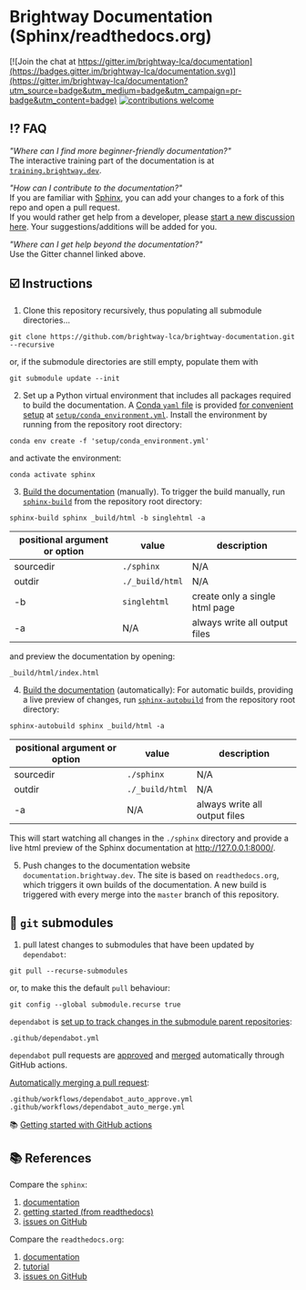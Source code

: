 # Brightway Documentation (Sphinx/readthedocs.org)

[![Join the chat at https://gitter.im/brightway-lca/documentation](https://badges.gitter.im/brightway-lca/documentation.svg)](https://gitter.im/brightway-lca/documentation?utm_source=badge&utm_medium=badge&utm_campaign=pr-badge&utm_content=badge)
[![contributions welcome](https://img.shields.io/badge/contributions-welcome-brightgreen.svg?style=flat)](https://github.com/brightway-lca/brightway-documentation-readthedocs/discussions)

## ⁉️ FAQ

_"Where can I find more beginner-friendly documentation?"_ \
The interactive training part of the documentation is at [`training.brightway.dev`](https://training.brightway.dev/).

_"How can I contribute to the documentation?"_ \
If you are familiar with [Sphinx](https://www.sphinx-doc.org/en/master/), you can add your changes to a fork of this repo and open a pull request. \
If you would rather get help from a developer, please [start a new discussion here](https://github.com/brightway-lca/brightway-documentation/discussions). Your suggestions/additions will be added for you.

_"Where can I get help beyond the documentation?"_ \
Use the Gitter channel linked above.

## ☑️ Instructions

1. Clone this repository recursively, thus populating all submodule directories...

```
git clone https://github.com/brightway-lca/brightway-documentation.git --recursive
```

or, if the submodule directories are still empty, populate them with

```
git submodule update --init
```

2. Set up a Python virtual environment that includes all packages required to build the documentation. A [Conda `yaml` file](https://conda.io/projects/conda/en/latest/user-guide/tasks/manage-environments.html) is provided [for convenient setup](https://conda.io/projects/conda/en/latest/user-guide/tasks/manage-environments.html#creating-an-environment-from-an-environment-yml-file) at [``setup/conda_environment.yml``](setup/conda_environment.yml). Install the environment by running from the repository root directory:

```
conda env create -f 'setup/conda_environment.yml'
```

and activate the environment:

```
conda activate sphinx
```
3. [Build the documentation](https://www.sphinx-doc.org/en/master/usage/quickstart.html) (manually). To trigger the build manually, run [`sphinx-build`](https://www.sphinx-doc.org/en/master/man/sphinx-build.html) from the repository root directory:

```
sphinx-build sphinx _build/html -b singlehtml -a
```

| positional argument or option| value | description |
| ---------------------------- | ----- | ----------- |
| sourcedir | `./sphinx` | N/A |
| outdir | `./_build/html` | N/A |
| -b | `singlehtml` | create only a single html page |
| -a | N/A | always write all output files |

and preview the documentation by opening:

```
_build/html/index.html
```

4. [Build the documentation](https://www.sphinx-doc.org/en/master/usage/quickstart.html) (automatically): For automatic builds, providing a live preview of changes, run [`sphinx-autobuild`](https://github.com/executablebooks/sphinx-autobuild) from the repository root directory:

```
sphinx-autobuild sphinx _build/html -a
```

| positional argument or option| value | description |
| ---------------------------- | ----- | ----------- |
| sourcedir | `./sphinx` | N/A |
| outdir | `./_build/html` | N/A |
| -a | N/A | always write all output files |


This will start watching all changes in the `./sphinx` directory and provide a live html preview of the Sphinx documentation at http://127.0.0.1:8000/.

5. Push changes to the documentation website `documentation.brightway.dev`. The site is based on `readthedocs.org`, which triggers it own builds of the documentation. A new build is triggered with every merge into the `master` branch of this repository.

## 📁 `git` submodules

1. pull latest changes to submodules that have been updated by `dependabot`:

```
git pull --recurse-submodules
```

or, to make this the default `pull` behaviour:

```
git config --global submodule.recurse true
```

`dependabot` is [set up to track changes in the submodule parent repositories](https://docs.github.com/en/code-security/dependabot/dependabot-version-updates/configuration-options-for-the-dependabot.yml-file#registries):

```
.github/dependabot.yml
```

`dependabot` pull requests are [approved](https://docs.github.com/en/code-security/dependabot/working-with-dependabot/automating-dependabot-with-github-actions#approve-a-pull-request) and [merged](https://docs.github.com/en/pull-requests/collaborating-with-pull-requests/incorporating-changes-from-a-pull-request/automatically-merging-a-pull-request) automatically through GitHub actions.

[Automatically merging a pull request](https://docs.github.com/en/pull-requests/collaborating-with-pull-requests/incorporating-changes-from-a-pull-request/automatically-merging-a-pull-request):

```
.github/workflows/dependabot_auto_approve.yml
.github/workflows/dependabot_auto_merge.yml
```

📚 [Getting started with GitHub actions](https://docs.github.com/en/actions/quickstart)


## 📚 References

Compare the `sphinx`:

1. [documentation](https://www.sphinx-doc.org/en/master/)
2. [getting started (from readthedocs)](https://docs.readthedocs.io/en/stable/intro/getting-started-with-sphinx.html)
3. [issues on GitHub](https://github.com/sphinx-doc/sphinx/issues)

Compare the `readthedocs.org`:

1. [documentation](https://docs.readthedocs.io/en/stable/index.html)
2. [tutorial](https://docs.readthedocs.io/en/stable/tutorial/)
3. [issues on GitHub](https://github.com/readthedocs/readthedocs.org/issues)
